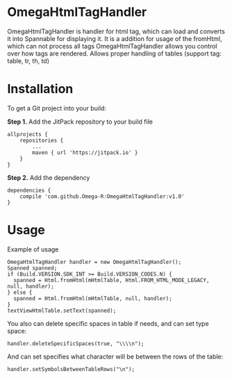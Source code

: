 # OmegaHtmlTagHandler

OmegaHtmlTagHandler is handler for html tag, which can load and converts it into Spannable for displaying it.
It is a addition for usage of the fromHtml, which can not process all tags
OmegaHtmlTagHandler allows you control over how tags are rendered. Allows proper handling of tables (support tag: table, tr, th, td)

# Installation
To get a Git project into your build:

**Step 1.** Add the JitPack repository to your build file
```
allprojects {
    repositories {
        ...
        maven { url 'https://jitpack.io' }
    }
}
```
**Step 2.** Add the dependency
```
dependencies {
    compile 'com.github.Omega-R:OmegaHtmlTagHandler:v1.0'
}
```

# Usage
Example of usage
```
OmegaHtmlTagHandler handler = new OmegaHtmlTagHandler();
Spanned spanned;
if (Build.VERSION.SDK_INT >= Build.VERSION_CODES.N) {
  spanned = Html.fromHtml(mHtmlTable, Html.FROM_HTML_MODE_LEGACY, null, handler);
} else {
  spanned = Html.fromHtml(mHtmlTable, null, handler);
}
textViewHtmlTable.setText(spanned);
```
You also can delete specific spaces in table if needs, and can set type space:
```
handler.deleteSpecificSpaces(true, "\\\\n");
```
And can set specifies what character will be between the rows of the table:
```
handler.setSymbolsBetweenTableRows("\n");
```
